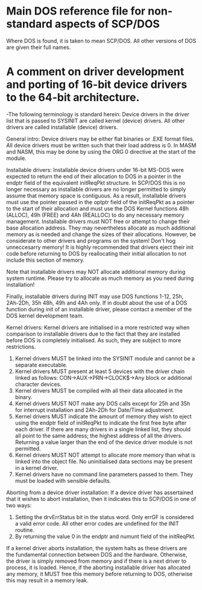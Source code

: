 # Main DOS reference file for non-standard aspects of SCP/DOS
Where DOS is found, it is taken to mean SCP/DOS. All other versions of DOS are given their full names.
# A comment on driver development and porting of 16-bit device drivers to the 64-bit architecture.
-The following terminology is standard herein: Device drivers in the driver list that is passed to SYSINIT are called kernel (device) drivers. All other drivers are called installable (device) drivers.

General intro:
Device drivers may be either flat binaries or .EXE format files. All device drivers must be written such that their load address is 0. In MASM and NASM, this may be done by using the ORG 0 directive at the start of the module.

Installable drivers:
Installable device drivers under 16-bit MS-DOS were expected to return the end of their allocation to DOS in a pointer in the endptr field of the equivalent initReqPkt structure. In SCP/DOS this is no longer necessary as installable drivers are no longer permitted to simply assume that memory space is contiguous. As a result, installable drivers must use the pointer passed in the optptr field of the initReqPkt as a pointer to the start of their allocation and must use the DOS Kernel functions 48h (ALLOC), 49h (FREE) and 4Ah (REALLOC) to do any necessary memory management. 
Installable drivers must NOT free or attempt to change their base allocation address. They may nevertheless allocate as much additional memory as is needed and change the sizes of their allocations. However, be considerate to other drivers and programs on the system! Don't hog unneccesarry memory! It is highly recommended that drivers eject their init code before returning to DOS by reallocating their initial allocation to not include this section of memory.

Note that installable drivers may NOT allocate additional memory during system runtime. Please try to allocate as much memory as you need during installation!

Finally, installable drivers during INIT may use DOS functions 1-12, 25h, 2Ah-2Dh, 35h 48h, 49h and 4Ah only. If in doubt about the use of a DOS function during init of an installable driver, please contact a member of the DOS kernel development team.

Kernel drivers:
Kernel drivers are initialised in a more restricted way when comparison to installable drivers due to the fact that they are installed before DOS is completely initialised. As such, they are subject to more restrictions. 
1) Kernel drivers MUST be linked into the SYSINIT module and cannot be a separate executable.
2) Kernel drivers MUST present at least 5 devices with the driver chain linked as follows:
    CON->AUX->PRN->CLOCK$->Any block or additional character devices.
3) Kernel drivers MUST be compiled with all their data allocated in the binary.
4) Kernel drivers MUST NOT make any DOS calls except for 25h and 35h for interrupt installation and 2Ah-2Dh for Date/Time adjustment. 
5) Kernel drivers MUST indicate the amount of memory they wish to eject using the endptr field of initReqPkt to indicate the first free byte after each driver. If there are many drivers in a single linked list, they should all point to the same address; the highest address of all the drivers. Returning a value larger than the end of the device driver module is not permitted.
6) Kernel drivers MUST NOT attempt to allocate more memory than what is linked into the object file. No uninitialised data sections may be present in a kernel driver.
7) Kernel drivers have no command line parameters passed to them. They must
be loaded with sensible defaults.

Aborting from a device driver installation:
If a device driver has assertained that it wishes to abort installation, then it indicates this to SCP/DOS in one of two ways:

1) Setting the drvErrStatus bit in the status word. Only errGF is considered a valid error code. All other error codes are undefined for the INIT routine. 
2) By returning the value 0 in the endptr and numunt field of the initReqPkt. 

If a kernel driver aborts installation, the system halts as these drivers are the fundamental connection between DOS and the hardware.
Otherwise, the driver is simply removed from memory and if there is a next driver to process, it is loaded. Hence, if the aborting installable driver has allocated any memory, it MUST free this memory before returning to DOS, otherwise this may result in a memory leak. 
